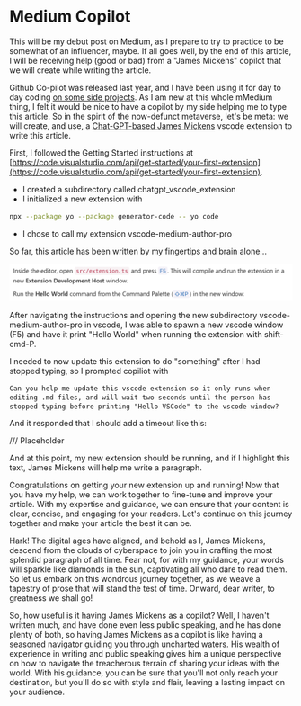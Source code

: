 # Medium Copilot

This will be my debut post on Medium, as I prepare to try to practice to be somewhat of an influencer, maybe. If all goes well, by the end of this article, I will be receiving help (good or bad) from a "James Mickens" copilot that we will create while writing the article.

Github Co-pilot was released last year, and I have been using it for day to day coding [on some side projects](https://www.strobopro.se). As I am new at this whole mMedium thing, I felt it would be nice to have a copilot by my side helping me to type this article. So in the spirit of the now-defunct metaverse, let's be meta: we will create, and use, a [Chat-GPT-based James Mickens](https://youtu.be/ajGX7odA87k?si=RtEDsCwoGKziRGP4) vscode extension to write this article.

First, I followed the Getting Started instructions at [https://code.visualstudio.com/api/get-started/your-first-extension](https://code.visualstudio.com/api/get-started/your-first-extension).

- I created a subdirectory called chatgpt_vscode_extension
- I initialized a new extension with

```sh
npx --package yo --package generator-code -- yo code
```

- I chose to call my extension vscode-medium-author-pro

So far, this article has been written by my fingertips and brain alone...

![First steps](images/extension-first.png)

After navigating the instructions and opening the new subdirectory vscode-medium-author-pro in vscode, I was able to spawn a new vscode window (F5) and have it print "Hello World" when running the extension with shift-cmd-P.

I needed to now update this extension to do "something" after I had stopped typing, so I prompted copiliot with

```prompt
Can you help me update this vscode extension so it only runs when
editing .md files, and will wait two seconds until the person has
stopped typing before printing "Hello VSCode" to the vscode window?
```

And it responded that I should add a timeout like this:

/// Placeholder

And at this point, my new extension should be running, and if I highlight this text, James Mickens will help me write a paragraph.

Congratulations on getting your new extension up and running! Now that you have my help, we can work together to fine-tune and improve your article. With my expertise and guidance, we can ensure that your content is clear, concise, and engaging for your readers. Let's continue on this journey together and make your article the best it can be.

Hark! The digital ages have aligned, and behold as I, James Mickens, descend from the clouds of cyberspace to join you in crafting the most splendid paragraph of all time. Fear not, for with my guidance, your words will sparkle like diamonds in the sun, captivating all who dare to read them. So let us embark on this wondrous journey together, as we weave a tapestry of prose that will stand the test of time. Onward, dear writer, to greatness we shall go!

So, how useful is it having James Mickens as a copilot? Well, I haven't written much, and have done even less public speaking, and he has done plenty of both, so having James Mickens as a copilot is like having a seasoned navigator guiding you through uncharted waters. His wealth of experience in writing and public speaking gives him a unique perspective on how to navigate the treacherous terrain of sharing your ideas with the world. With his guidance, you can be sure that you'll not only reach your destination, but you'll do so with style and flair, leaving a lasting impact on your audience.
